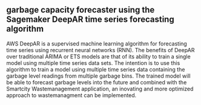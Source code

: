 ## garbage capacity forecaster using the Sagemaker DeepAR time series forecasting algorithm 

AWS DeepAR is a supervised machine learning algorithm for forecasting time series using recurrent neural networks (RNN). The benefits of DeepAR over traditional ARIMA or ETS models are that of its ability to train a single model using multiple time series data sets. The intention is to use this algorithm to train a model using multiple time series data containing the garbage level readings from multiple garbage bins. The trained model will be able to forecast garbage levels into the future and combined with the Smartcity Wastemanagement application, an inovating and more optimized approach to wastemanagment can be implemented.